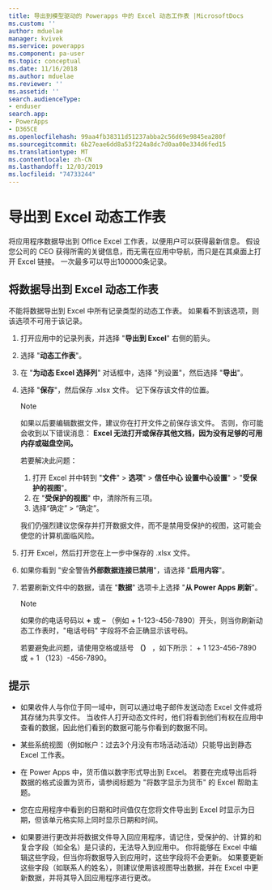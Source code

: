 ```yaml
---
title: 导出到模型驱动的 Powerapps 中的 Excel 动态工作表 |MicrosoftDocs
ms.custom: ''
author: mduelae
manager: kvivek
ms.service: powerapps
ms.component: pa-user
ms.topic: conceptual
ms.date: 11/16/2018
ms.author: mduelae
ms.reviewer: ''
ms.assetid: ''
search.audienceType:
- enduser
search.app:
- PowerApps
- D365CE
ms.openlocfilehash: 99aa4fb38311d51237abba2c56d69e9845ea280f
ms.sourcegitcommit: 6b27eae6dd8a53f224a8dc7d0aa00e334d6fed15
ms.translationtype: MT
ms.contentlocale: zh-CN
ms.lasthandoff: 12/03/2019
ms.locfileid: "74733244"
---
```

# <a name="export-to-an-excel-dynamic-worksheet"></a>导出到 Excel 动态工作表

将应用程序数据导出到 Office Excel 工作表，以便用户可以获得最新信息。 假设您公司的 CEO 获得所需的关键信息，而无需在应用中导航，而只是在其桌面上打开 Excel 链接。 一次最多可以导出100000条记录。    
  
## <a name="export-data-to-an-excel-dynamic-worksheet"></a>将数据导出到 Excel 动态工作表  

不能将数据导出到 Excel 中所有记录类型的动态工作表。 如果看不到该选项，则该选项不可用于该记录。  
  
1. 打开应用中的记录列表，并选择 "**导出到 Excel**" 右侧的箭头。 
  
2. 选择 "**动态工作表**"。  
  
3. 在 "**为动态 Excel 选择列**" 对话框中，选择 "列设置"，然后选择 "**导出**"。  
  
4. 选择 "**保存**"，然后保存 .xlsx 文件。 记下保存该文件的位置。  
  
   > [!NOTE]
   > 如果以后要编辑数据文件，建议你在打开文件之前保存该文件。 否则，你可能会收到以下错误消息： **Excel 无法打开或保存其他文档，因为没有足够的可用内存或磁盘空间。**  
   > 
   > 若要解决此问题：  
   > 
   >    1. 打开 Excel 并中转到 "**文件**" > **选项**" > **信任中心** **设置中心设置**" > "**受保护的视图**"。  
   >    2. 在 "**受保护的视图**" 中，清除所有三项。  
   >    3. 选择“确定” > “确定”。  
   >     
   >    我们仍强烈建议您保存并打开数据文件，而不是禁用受保护的视图，这可能会使您的计算机面临风险。  
  
5. 打开 Excel，然后打开您在上一步中保存的 .xlsx 文件。  
  
6. 如果你看到 "安全警告**外部数据连接已禁用**"，请选择 "**启用内容**"。  
  
7. 若要刷新文件中的数据，请在 "**数据**" 选项卡上选择 "**从 Power Apps 刷新**"。  
  
   > [!NOTE]
   > 如果你的电话号码以 **+** 或 **–** （例如 + 1-123-456-7890）开头，则当你刷新动态工作表时，"电话号码" 字段将不会正确显示该号码。   
   >
   > 若要避免此问题，请使用空格或括号 **（）** ，如下所示： + 1 123-456-7890 或 + 1 （123）-456-7890。  
  
## <a name="tips"></a>提示  
  
- 如果收件人与你位于同一域中，则可以通过电子邮件发送动态 Excel 文件或将其存储为共享文件。 当收件人打开动态文件时，他们将看到他们有权在应用中查看的数据，因此他们看到的数据可能与你看到的数据不同。  
  
- 某些系统视图（例如帐户：过去3个月没有市场活动活动）只能导出到静态 Excel 工作表。  
  
- 在 Power Apps 中，货币值以数字形式导出到 Excel。 若要在完成导出后将数据的格式设置为货币，请参阅标题为 "将数字显示为货币" 的 Excel 帮助主题。

- 您在应用程序中看到的日期和时间值仅在您将文件导出到 Excel 时显示为日期，但该单元格实际上同时显示日期和时间。  
  
- 如果要进行更改并将数据文件导入回应用程序，请记住，受保护的、计算的和复合字段（如全名）是只读的，无法导入到应用中。 你将能够在 Excel 中编辑这些字段，但当你将数据导入到应用时，这些字段将不会更新。 如果要更新这些字段（如联系人的姓名），则建议使用该视图导出数据，并在 Excel 中更新数据，并将其导入回应用程序进行更改。  
 

